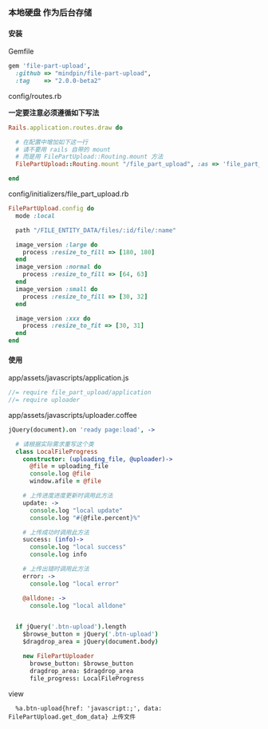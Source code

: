 ### 本地硬盘 作为后台存储

#### 安装

Gemfile  
```ruby
gem 'file-part-upload',
  :github => "mindpin/file-part-upload",
  :tag    => "2.0.0-beta2"
```

config/routes.rb  

**一定要注意必须遵循如下写法**
```ruby
Rails.application.routes.draw do

  # 在配置中增加如下这一行
  # 请不要用 rails 自带的 mount
  # 而是用 FilePartUpload::Routing.mount 方法
  FilePartUpload::Routing.mount "/file_part_upload", :as => 'file_part_upload'

end
```

config/initializers/file_part_upload.rb  
```ruby
FilePartUpload.config do
  mode :local

  path "/FILE_ENTITY_DATA/files/:id/file/:name"

  image_version :large do
    process :resize_to_fill => [180, 180]
  end
  image_version :normal do
    process :resize_to_fill => [64, 63]
  end
  image_version :small do
    process :resize_to_fill => [30, 32]
  end

  image_version :xxx do
    process :resize_to_fit => [30, 31]
  end
end
```


#### 使用

app/assets/javascripts/application.js  
```js
//= require file_part_upload/application
//= require uploader
```

app/assets/javascripts/uploader.coffee  
```coffee
jQuery(document).on 'ready page:load', ->

  # 请根据实际需求重写这个类
  class LocalFileProgress
    constructor: (uploading_file, @uploader)->
      @file = uploading_file
      console.log @file
      window.afile = @file

    # 上传进度进度更新时调用此方法
    update: ->
      console.log "local update"
      console.log "#{@file.percent}%"

    # 上传成功时调用此方法
    success: (info)->
      console.log "local success"
      console.log info

    # 上传出错时调用此方法
    error: ->
      console.log "local error"

    @alldone: ->
      console.log "local alldone"


  if jQuery('.btn-upload').length
    $browse_button = jQuery('.btn-upload')
    $dragdrop_area = jQuery(document.body)

    new FilePartUploader
      browse_button: $browse_button
      dragdrop_area: $dragdrop_area
      file_progress: LocalFileProgress
```

view  
```haml
  %a.btn-upload{href: 'javascript:;', data: FilePartUpload.get_dom_data} 上传文件
```
